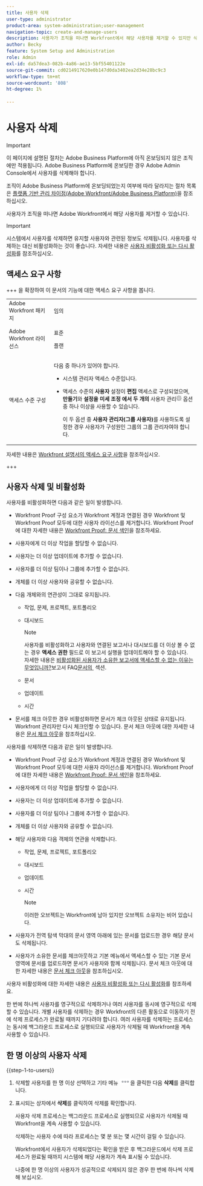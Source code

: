 ```yaml
---
title: 사용자 삭제
user-type: administrator
product-area: system-administration;user-management
navigation-topic: create-and-manage-users
description: 사용자가 조직을 떠나면 Workfront에서 해당 사용자를 제거할 수 있지만 삭제하는 대신 비활성화하는 것이 좋습니다.
author: Becky
feature: System Setup and Administration
role: Admin
exl-id: da57dea3-082b-4a86-ae13-5bf55401122e
source-git-commit: cd0214917620e0b147d0da3402ea2d34e28bc9c3
workflow-type: tm+mt
source-wordcount: '808'
ht-degree: 1%

---
```


# 사용자 삭제

>[!IMPORTANT]
>
>이 페이지에 설명된 절차는 Adobe Business Platform에 아직 온보딩되지 않은 조직에만 적용됩니다. Adobe Business Platform에 온보딩한 경우 Adobe Admin Console에서 사용자를 삭제해야 합니다.
>
>조직이 Adobe Business Platform에 온보딩되었는지 여부에 따라 달라지는 절차 목록은 [플랫폼 기반 관리 차이점(Adobe Workfront/Adobe Business Platform)](../../../administration-and-setup/get-started-wf-administration/actions-in-admin-console.md)을 참조하십시오.

사용자가 조직을 떠나면 Adobe Workfront에서 해당 사용자를 제거할 수 있습니다.

>[!IMPORTANT]
>
>시스템에서 사용자를 삭제하면 유지할 사용자와 관련된 정보도 삭제됩니다. 사용자를 삭제하는 대신 비활성화하는 것이 좋습니다. 자세한 내용은 [사용자 비활성화 또는 다시 활성화](../../../administration-and-setup/add-users/create-and-manage-users/deactivate-a-user.md)를 참조하십시오.
<!--
>* The procedure described on this page applies only to organizations that have not yet been onboarded to the Admin Console. If your organization has been onboarded to the Adobe Admin Console, you must perform this action through the Adobe Admin Console.
>
>Deleting a user from the [!DNL Adobe Admin Console] deactivates the user in [!DNL Workfront], but does not delete them from [!DNL Workfront].
>
>  For instructions on deleting a user in the Adobe Admin Console, see the section "Permanently delete users" in the article [Manage users individually](https://helpx.adobe.com/enterprise/using/manage-users-individually.html) or contact your Adobe Admin Console Administrator.
>
>  For a list of procedures that differ based on whether your organization has been onboarded to the Adobe Admin Console, see [Platform-based administration differences (Adobe Workfront/Adobe Business Platform)](../../../administration-and-setup/get-started-wf-administration/actions-in-admin-console.md).
>
-->

## 액세스 요구 사항

+++ 을 확장하여 이 문서의 기능에 대한 액세스 요구 사항을 봅니다.

<table style="table-layout:auto"> 
 <col> 
 <col> 
 <tbody> 
  <tr> 
   <td>Adobe Workfront 패키지</td> 
   <td><p>임의</p></td> 
  </tr> 
  <tr> 
   <td>Adobe Workfront 라이선스</td> 
   <td><p>표준</p><p>플랜</p></td> 
  </tr> 
  <tr> 
   <td>액세스 수준 구성</td> 
   <td> <p>다음 중 하나가 있어야 합니다.</p> 
    <ul> 
     <li> <p>시스템 관리자 액세스 수준입니다. </li> 
     <li> <p>액세스 수준의 <b>사용자</b> 설정이 <b>편집</b> 액세스로 구성되었으며, <b>만들기</b>와 <b>설정을 미세 조정</b> <b>에서 두 개의 </b>사용자 관리<img src="assets/gear-icon-in-access-levels.png"> 옵션 중 하나 이상을 사용할 수 있습니다. </p> <p>이 두 옵션 중 <b>사용자 관리자(그룹 사용자)</b>를 사용하도록 설정한 경우 사용자가 구성원인 그룹의 그룹 관리자여야 합니다.</p> </li> 
    </ul> </td> 
  </tr> 
 </tbody> 
</table>

자세한 내용은 [Workfront 설명서의 액세스 요구 사항](/help/quicksilver/administration-and-setup/add-users/access-levels-and-object-permissions/access-level-requirements-in-documentation.md)을 참조하십시오.

+++

## 사용자 삭제 및 비활성화

사용자를 비활성화하면 다음과 같은 일이 발생합니다.

* Workfront Proof 구성 요소가 Workfront 계정과 연결된 경우 Workfront 및 Workfront Proof 모두에 대한 사용자 라이선스를 제거합니다. Workfront Proof에 대한 자세한 내용은 [Workfront Proof: 문서 색인](../../../workfront-proof/workfront-proof.md)을 참조하세요.
* 사용자에게 더 이상 작업을 할당할 수 없습니다.
* 사용자는 더 이상 업데이트에 추가할 수 없습니다.
* 사용자를 더 이상 팀이나 그룹에 추가할 수 없습니다.
* 개체를 더 이상 사용자와 공유할 수 없습니다.
* 다음 개체와의 연관성이 그대로 유지됩니다.

   * 작업, 문제, 프로젝트, 포트폴리오
   * 대시보드

     >[!NOTE]
     >
     >사용자를 비활성화하고 사용자와 연결된 보고서나 대시보드를 더 이상 볼 수 없는 경우 **액세스 권한** 필드로 이 보고서 실행을 업데이트해야 할 수 있습니다.\
     >자세한 내용은 [비활성화된 사용자가 소유한 보고서에 액세스할 수 없는 이유는 무엇입니까?](../../../reports-and-dashboards/reports/tips-tricks-and-troubleshooting/reports-faq.md#why)보고서 FAQ[&#x200B; 문서의 &#x200B;](../../../reports-and-dashboards/reports/tips-tricks-and-troubleshooting/reports-faq.md) 섹션.

   * 문서
   * 업데이트
   * 시간

* 문서를 체크 아웃한 경우 비활성화하면 문서가 체크 아웃된 상태로 유지됩니다. Workfront 관리자만 다시 체크인할 수 있습니다. 문서 체크 아웃에 대한 자세한 내용은 [문서 체크 아웃](../../../documents/managing-documents/check-out-documents.md)을 참조하십시오.

사용자를 삭제하면 다음과 같은 일이 발생합니다.

* Workfront Proof 구성 요소가 Workfront 계정과 연결된 경우 Workfront 및 Workfront Proof 모두에 대한 사용자 라이선스를 제거합니다. Workfront Proof에 대한 자세한 내용은 [Workfront Proof: 문서 색인](../../../workfront-proof/workfront-proof.md)을 참조하세요.
* 사용자에게 더 이상 작업을 할당할 수 없습니다.
* 사용자는 더 이상 업데이트에 추가할 수 없습니다.
* 사용자를 더 이상 팀이나 그룹에 추가할 수 없습니다.
* 개체를 더 이상 사용자와 공유할 수 없습니다.
* 해당 사용자와 다음 객체의 연관을 삭제합니다.

   * 작업, 문제, 프로젝트, 포트폴리오
   * 대시보드

     <!--
     >[!NOTE]
     >
     >You also lose access to custom sections that contained dashboards associated to the deleted user.  
     >To learn more, see the [How do I access a dashboard that contains a report owned by a deleted user?](../../../reports-and-dashboards/reports/tips-tricks-and-troubleshooting/reports-faq.md#how) section of the [Reports FAQs](../../../reports-and-dashboards/reports/tips-tricks-and-troubleshooting/reports-faq.md) article.
     -->

   * 업데이트
   * 시간

     >[!NOTE]
     >
     >이러한 오브젝트는 Workfront에 남아 있지만 오브젝트 소유자는 비어 있습니다.

* 사용자가 전역 탐색 막대의 문서 영역 아래에 있는 문서를 업로드한 경우 해당 문서도 삭제됩니다.
* 사용자가 소유한 문서를 체크아웃하고 기본 메뉴에서 액세스할 수 있는 기본 문서 영역에 문서를 업로드하면 문서가 사용자와 함께 삭제됩니다. 문서 체크 아웃에 대한 자세한 내용은 [문서 체크 아웃](../../../documents/managing-documents/check-out-documents.md)을 참조하십시오.

사용자 비활성화에 대한 자세한 내용은 [사용자 비활성화 또는 다시 활성화](../../../administration-and-setup/add-users/create-and-manage-users/deactivate-a-user.md)를 참조하세요.

한 번에 하나씩 사용자를 영구적으로 삭제하거나 여러 사용자를 동시에 영구적으로 삭제할 수 있습니다. 개별 사용자를 삭제하는 경우 Workfront의 다른 활동으로 이동하기 전에 삭제 프로세스가 완료될 때까지 기다려야 합니다. 여러 사용자를 삭제하는 프로세스는 동시에 백그라운드 프로세스로 실행되므로 사용자가 삭제될 때 Workfront을 계속 사용할 수 있습니다.

## 한 명 이상의 사용자 삭제

{{step-1-to-users}}

1. 삭제할 사용자를 한 명 이상 선택하고 기타 메뉴 ![기타 아이콘](assets/more-icon.png)을 클릭한 다음 **삭제**&#x200B;를 클릭합니다.
1. 표시되는 상자에서 **삭제**&#x200B;를 클릭하여 삭제를 확인합니다.

   사용자 삭제 프로세스는 백그라운드 프로세스로 실행되므로 사용자가 삭제될 때 Workfront을 계속 사용할 수 있습니다.

   삭제하는 사용자 수에 따라 프로세스는 몇 분 또는 몇 시간이 걸릴 수 있습니다.

   Workfront에서 사용자가 삭제되었다는 확인을 받은 후 백그라운드에서 삭제 프로세스가 완료될 때까지 시스템에 해당 사용자가 계속 표시될 수 있습니다.

   나중에 한 명 이상의 사용자가 성공적으로 삭제되지 않은 경우 한 번에 하나씩 삭제해 보십시오.

